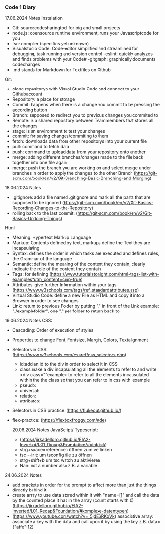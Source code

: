 ### Code 1 Diary
17.06.2024 Notes
Instalation
- Git: sourcecodesharingtool for big and small projects
- node.js: opensource runtime environment, runs your Javascriptcode for you
- tsc: compiler (specifics yet unknown)
- Visualstudio Code: Code-editor simplified and streamlined for debugging, task running and version control
   -eslint: quickly analyzes and finds problems with your Code#
   -gitgraph: graphically documents codechanges
- .md stands for Markdown for Textfiles on Github
  
Git:
- clone repositorys with Visual Studio Code and connect to your Githubaccount
- Repository: a place for storage
- Commit: happens when there is a change you commit to by pressing the according button
- Branch: supposed to redirect you to previous changes you commited to
- Remote: is a shared repository between Teammembers that stores all the changes
- stage: is an environment to test your changes
- commit: for saving changes/commiting to them
- fetch: downloads data from other repositorys into your current file
- pull: command to fetch data
- push: command to upload data from your repository onto another
- merge: adding different branches/changes made to the file back together into one file again
- merge: push the branch you are working on and select merge under branches in order to apply the changes to the other Branch
  (https://git-scm.com/book/en/v2/Git-Branching-Basic-Branching-and-Merging)


18.06.2024 Notes
- .gitignore: add a file named .gitignore and mark all the parts that are supposed to be ignored
  (https://git-scm.com/book/en/v2/Git-Basics-Recording-Changes-to-the-Repository)
- rolling back to the last commit: 
  (https://git-scm.com/book/en/v2/Git-Basics-Undoing-Things)
  
Html
- Meaning: Hypertext Markup Language
- Markup: Contents defined by text, markups define the Text they are incapsulating
- Syntax: defines the order in which tasks are executed and defines rules, the Grammar of the language 
- Semantic: define the meaning of the content they contain, clearly indicate the role of the content they contain 
- Tags: for defining (https://www.tutorialstonight.com/html-tags-list-with-examples?utm_content=cmp-true)
- Attributes: give further Information within your tags (https://www.w3schools.com/tags/ref_standardattributes.asp)
- Virtual Studio Code: define a new File as HTML and copy it  into a Browser in order to see changes
- Link: return to previous Folder by putting "." in front of the Link example: "./examplefolder", one "." per folder to return back to

19.06.2024 Notes
CSS:
- Cascading: Order of execution of styles
- Properties to change Font, Fontsize, Margin, Colors, Textalignment
- Selectors in CSS: (https://www.w3schools.com/cssref/css_selectors.php)
  - id:add an id to the div in order to select it in CSS
  - class:make a div incapsulating all the elements to refer to and write <div class=""example> to refer to all the elements incapsulated within the the class so
    that you can refer to in css with .example
  - pseudo:
  - universal:
  - relation:
  - attributes:
- Selectors in CSS practice: (https://flukeout.github.io/) 
- flex-practice: (https://flexboxfroggy.com/#de)

  20.06.2024 Notes
  JavaScript/ Typescript:
  - (https://jirkadelloro.github.io/EIA2-Inverted/L01_Recap&Foundation/#einblick)
  - strg+space=referencen öffnen zum verlinken
  - tsc --init: um tsconfig file zu öffnen
  - strg+shift+b um tsc watch zu aktivieren
  - Nan: not a number also z.B. a variable

 24.06.2024 Notes
- add brackets in order for the prompt to affect more than just the things directly behind it
- create array to use data stored within it with "name=[]" and call the data by the counted place it has in the array (count starts with 0)
  (https://jirkadelloro.github.io/EIA2-Inverted/L01_Recap&Foundation/#komplexe-datentypen)
- (https://www.youtube.com/watch?v=_5jdE6RKxVk) associative array: associate a key with the data and call upon it by using the key
  z.B. data={"affe":12}
  
